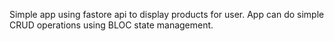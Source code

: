 Simple app using fastore api to display products for user.
App can do simple CRUD operations using BLOC state management.
